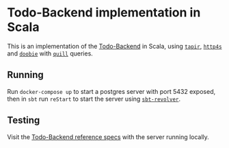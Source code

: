 # Todo-Backend implementation in Scala

This is an implementation of the [Todo-Backend](https://todobackend.com/) in Scala, using [`tapir`](https://tapir-scala.readthedocs.io/en/latest/), [`http4s`](https://http4s.org) and [`doobie`](https://github.com/tpolecat/doobie) with [`quill`](https://getquill.io/) queries.

## Running

Run `docker-compose up` to start a postgres server with port 5432 exposed, then in `sbt` run `reStart` to start the server using [`sbt-revolver`](https://github.com/spray/sbt-revolver).


## Testing

Visit the [Todo-Backend reference specs](http://todobackend.com/specs/index.html?http://localhost:9000/) with the server running locally.
